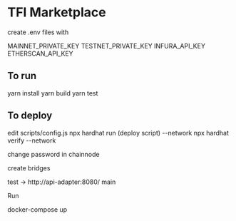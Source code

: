 # TFI Marketplace

create .env files with

MAINNET_PRIVATE_KEY
TESTNET_PRIVATE_KEY
INFURA_API_KEY
ETHERSCAN_API_KEY



To run
------
yarn install
yarn build
yarn test


To deploy
---------

edit scripts/config.js
npx hardhat run (deploy script) --network <network>
npx hardhat verify --network <network> <contract address> <constructor parameters>


change password in chainnode

create bridges

test -> http://api-adapter:8080/
main

Run

docker-compose up
